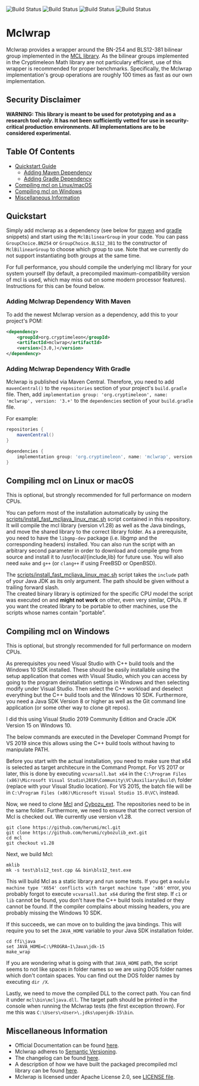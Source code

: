 ![Build Status](https://github.com/cryptimeleon/mclwrap/actions/workflows/dev-ci.yaml/badge.svg)
![Build Status](https://github.com/cryptimeleon/mclwrap/actions/workflows/dev-embedded-mcl-ci.yaml/badge.svg)
![Build Status](https://github.com/cryptimeleon/mclwrap/actions/workflows/main-ci.yaml/badge.svg)
![Build Status](https://github.com/cryptimeleon/mclwrap/actions/workflows/scheduled-main-ci.yaml/badge.svg)
# Mclwrap

Mclwrap provides a wrapper around the BN-254 and BLS12-381 bilinear group implemented in the [MCL library](https://github.com/herumi/mcl). As the bilinear groups implemented in the Cryptimeleon Math library are not particulary efficient, use of this wrapper is recommended for proper benchmarks.
Specifically, the Mclwrap implementation's group operations are roughly 100 times as fast as our own implementation.

## Security Disclaimer
**WARNING: This library is meant to be used for prototyping and as a research tool *only*. It has not been sufficiently vetted for use in security-critical production environments. All implementations are to be considered experimental.**

## Table Of Contents

* [Quickstart Guide](#quickstart)
    * [Adding Maven Dependency](#adding-mclwrap-dependency-with-maven)
    * [Adding Gradle Dependency](#adding-mclwrap-dependency-with-gradle)
* [Compiling mcl on Linux/macOS](#compiling-mcl-on-linux-or-macos)
* [Compiling mcl on Windows](#compiling-mcl-on-windows)
* [Miscellaneous Information](#miscellaneous-information)

## Quickstart

Simply add mclwrap as a dependency (see below for [maven](#adding-mclwrap-dependency-with-maven) and [gradle](#adding-mclwrap-dependency-with-gradle) snippets) and start using the `MclBilinearGroup` in your code.
You can pass `GroupChoice.BN254` or `GroupChoice.BLS12_381` to the constructor of `MclBilinearGroup` to choose which group to use.
Note that we currently do not support instantiating both groups at the same time.

For full performance, you should compile the underlying mcl library for your system yourself (by default, a precompiled maximum-compatibility version of mcl is used, which may miss out on some modern processor features).
Instructions for this can be found below. 

### Adding Mclwrap Dependency With Maven
To add the newest Mclwrap version as a dependency, add this to your project's POM:

```xml
<dependency>
    <groupId>org.cryptimeleon</groupId>
    <artifactId>mclwrap</artifactId>
    <version>[3.0,)</version>
</dependency>
```

### Adding Mclwrap Dependency With Gradle

Mclwrap is published via Maven Central.
Therefore, you need to add `mavenCentral()` to the `repositories` section of your project's `build.gradle` file.
Then, add `implementation group: 'org.cryptimeleon', name: 'mclwrap', version: '3.+'` to the `dependencies` section of your `build.gradle` file.

For example:

```groovy
repositories {
    mavenCentral()
}

dependencies {
    implementation group: 'org.cryptimeleon', name: 'mclwrap', version: '3.+'
}
```

## Compiling mcl on Linux or macOS
This is optional, but strongly recommended for full performance on modern CPUs.

You can peform most of the installation automatically by using the [scripts/install_fast_mcljava_linux_mac.sh](scripts/install_fast_mcljava_linux_mac.sh) script contained in this repository. 
It will compile the mcl library (version v1.28) as well as the Java bindings, and move the shared library to the correct library folder.
As a prerequisite, you need to have the `libgmp-dev` package (i.e. libgmp and the corresponding headers) installed. You can also run the script with an arbitrary second parameter in order to download and compile gmp from source and install it to /usr/local/{include,lib} for future use.
You will also need `make` and `g++` (or `clang++` if using FreeBSD or OpenBSD).

The [scripts/install_fast_mcljava_linux_mac.sh](scripts/install_fast_mcljava_linux_mac.sh) script takes the `include` path of your Java JDK as its only argument. 
The path should be given without a trailing forward slash.  
The created binary library is optimized for the specific CPU model the script was executed on and **might not work** on other, even very similar, CPUs. If you want the created library to be portable to other machines, use the scripts whose names contain "portable".

## Compiling mcl on Windows
This is optional, but strongly recommended for full performance on modern CPUs.

As prerequisites you need Visual Studio with C++ build tools and the Windows 10 SDK installed.
These should be easily installable using the setup application that comes with Visual Studio, which you can access by going to the program deinstallation settings in Windows and then selecting modify under Visual Studio.
Then select the C++ workload and deselect everything but the C++ build tools and the Windows 10 SDK.
Furthermore, you need a Java SDK Version 8 or higher as well as the Git command line application (or some other way to clone git repos).

I did this using Visual Studio 2019 Community Edition and Oracle JDK Version 15 on Windows 10.

The below commands are executed in the Developer Command Prompt for VS 2019 since this allows using the C++ build tools without having to manipulate PATH.

Before you start with the actual installation, you need to make sure that x64 is selected as target architecure in the Command Prompt.
For VS 2017 or later, this is done by executing `vcvarsall.bat x64` in the `C:\Program Files (x86)\Microsoft Visual Studio\2019\Community\VC\Auxiliary\Build\` folder (replace with your Visual Studio location). For VS 2015, the batch file will be in `C:\Program Files (x86)\Microsoft Visual Studio 15.0\VC\` instead.

Now, we need to clone [Mcl](https://github.com/herumi/mcl) and [Cybozu_ext](https://github.com/herumi/cybozulib_ext). The repositories need to be in the same folder. Furthermore, we need to ensure that the correct version of Mcl is checked out. We currently use version v1.28.
```
git clone https://github.com/herumi/mcl.git
git clone https://github.com/herumi/cybozulib_ext.git
cd mcl
git checkout v1.28
```

Next, we build Mcl:
```
mklib
mk -s test\bls12_test.cpp && bin\bls12_test.exe
```
This will build Mcl as a static library and run some tests.
If you get a `module machine type 'X654' conflicts with target machine type 'x86'` error, you probably forgot to execute `vcvarsall.bat x64` during the first step.
If `c1` or `lib` cannot be found, you don't have the C++ build tools installed or they cannot be found.
If the compiler complains about missing headers, you are probably missing the Windows 10 SDK.

If this succeeds, we can move on to building the java bindings. This will require you to set the `JAVA_HOME` variable to your Java SDK installation folder.
```
cd ffi\java
set JAVA_HOME=C:\PROGRA~1\Java\jdk-15
make_wrap
```
If you are wondering what is going with that `JAVA_HOME` path, the script seems to not like spaces in folder names so we are using DOS folder names which don't contain spaces.
You can find out the DOS folder names by executing `dir /X`.

Lastly, we need to move the compiled DLL to the correct path. 
You can find it under `mcl\bin\mcljava.dll`.
The target path should be printed in the console when running the Mclwrap tests (the first exception thrown).
For me this was `C:\Users\<User>\.jdks\openjdk-15\bin`.

## Miscellaneous Information

- Official Documentation can be found [here](https://cryptimeleon.org).
- Mclwrap adheres to [Semantic Versioning](https://semver.org/spec/v2.0.0.html).
- The changelog can be found [here](CHANGELOG.md).
- A description of how we have built the packaged precompiled mcl library can be found [here](PORTABLE.md).
- Mclwrap is licensed under Apache License 2.0, see [LICENSE file](LICENSE).
